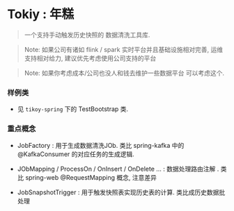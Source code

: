 # Tokiy : 年糕

> 一个支持手动触发历史快照的 数据清洗工具库.

> Note: 如果公司有诸如 flink / spark 实时平台并且基础设施相对完善, 运维支持相对给力, 建议优先考虑使用公司支持的平台

> Note: 如果你考虑成本/公司也没人和钱去维护一些数据平台 可以考虑这个.

### 样例类

- 见 `tikoy-spring` 下的 TestBootstrap 类.

### 重点概念

- JobFactory :  用于生成数据清洗JOb. 类比 spring-kafka 中的 @KafkaConsumer 的对应任务的生成逻辑.

- JObMapping / ProcessOn / OnInsert / OnDelete ... :  数据处理路由注解 . 类比 spring-web @RequestMapping 概念, 注意差异

- JobSnapshotTrigger : 用于触发快照表实现历史表的计算.  类比成历史数据批处理


